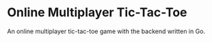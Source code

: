 # Online Multiplayer Tic-Tac-Toe
An online multiplayer tic-tac-toe game with the backend written in Go.